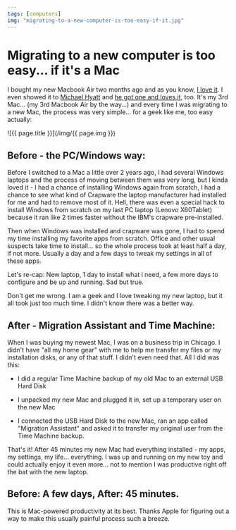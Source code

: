 ```yaml
---
tags: [computers]
img: "migrating-to-a-new-computer-is-too-easy-if-it.jpg"
---
```


# Migrating to a new computer is too easy... if it's a Mac


I bought my new Macbook Air two months ago and as you know, [I love it](http://michaelnozbe.com/finally-macbook-air-done-right-the-2010-model). I even showed it to [Michael Hyatt](http://twitter.com/MichaelHyatt) and [he got one and loves it](http://michaelhyatt.com/my-take-on-the-macbook-air-after-30-days.html), too. It's my 3rd Mac... (my 3rd Macbook Air by the way...) and every time I was migrating to a new Mac, the process was very simple... for a geek like me, too easy actually:

<!--More-->

![{{ page.title }}](/img/{{ page.img }})

## Before - the PC/Windows way:

Before I switched to a Mac a little over 2 years ago, I had several Windows laptops and the process of moving between them was very long, but I kinda loved it - I had a chance of installing Windows again from scratch, I had a chance to see what kind of Crapware the laptop manufacturer had installed for me and had to remove most of it. Hell, there was even a special hack to install Windows from scratch on my last PC laptop (Lenovo X60Tablet) because it ran like 2 times faster without the IBM's crapware pre-installed.

Then when Windows was installed and crapware was gone, I had to spend my time installing my favorite apps from scratch. Office and other usual suspects take time to install... so the whole process took at least half a day, if not more. Usually a day and a few days to tweak my settings in all of these apps.

Let's re-cap: New laptop, 1 day to install what i need, a few more days to configure and be up and running. Sad but true.

Don't get me wrong. I am a geek and I love tweaking my new laptop, but it all took just too much time. I didn't know there was a better way.

## After - Migration Assistant and Time Machine:

When I was buying my newest Mac, I was on a business trip in Chicago. I didn't have "all my home gear" with me to help me transfer my files or my installation disks, or any of that stuff. I didn't even need that. All I did was this:

- I did a regular Time Machine backup of my old Mac to an external USB Hard Disk

- I unpacked my new Mac and plugged it in, set up a temporary user on the new Mac

- I connected the USB Hard Disk to the new Mac, ran an app called "Migration Assistant" and asked it to transfer my original user from the Time Machine backup.

That's it! After 45 minutes my new Mac had everything installed - my apps, my settings, my life... everything. I was up and running on my new toy and could actually enjoy it even more... not to mention I was productive right off the bat with the new laptop.

## Before: A few days, After: 45 minutes.

This is Mac-powered productivity at its best. Thanks Apple for figuring out a way to make this usually painful process such a breeze.

  



[n]: https://michael.gratis/nozbe